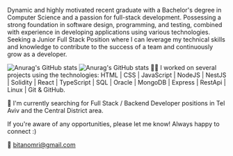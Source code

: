 Dynamic and highly motivated recent graduate with a Bachelor's degree in Computer Science and a passion for full-stack development.
Possessing a strong foundation in software design, programming, and testing, combined with experience in developing applications using various technologies.
Seeking a Junior Full Stack Position where I can leverage my technical skills and knowledge to contribute to the success of a team and continuously grow as a developer.

![Anurag's GitHub stats](https://github-readme-stats.vercel.app/api?username=OB-111&hide=contribs,prs)
![Anurag's GitHub stats](https://github-readme-stats.vercel.app/api?username=OB-111&show_icons=true&theme=radical)
🧑‍💻 I worked on several projects using the technologies:
HTML | CSS | JavaScript | NodeJS | NestJS | Solidity | React  | TypeScript | SQL | Oracle | MongoDB | Express | RestApi | Linux | Git & GitHub.


🔎 I'm currently searching for Full Stack / Backend Developer positions in Tel Aviv and the Central District area. 

 If you're aware of any opportunities, please let me know!
Always happy to connect :)

📩 bitanomri@gmail.com

